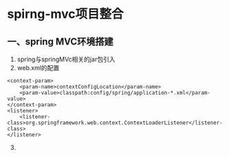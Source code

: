 # spirng-mvc项目整合 #
## 一、spring MVC环境搭建 ##
1. spring与springMVc相关的jar包引入
2. web.xml的配置
>
	<context-param>
		<param-name>contextConfigLocation</param-name>
		<param-value>classpath:config/spring/application-*.xml</param-value>
	</context-param>
	<listener>
		<listener-class>org.springframework.web.context.ContextLoaderListener</listener-class>
	</listener>
>
3. 
